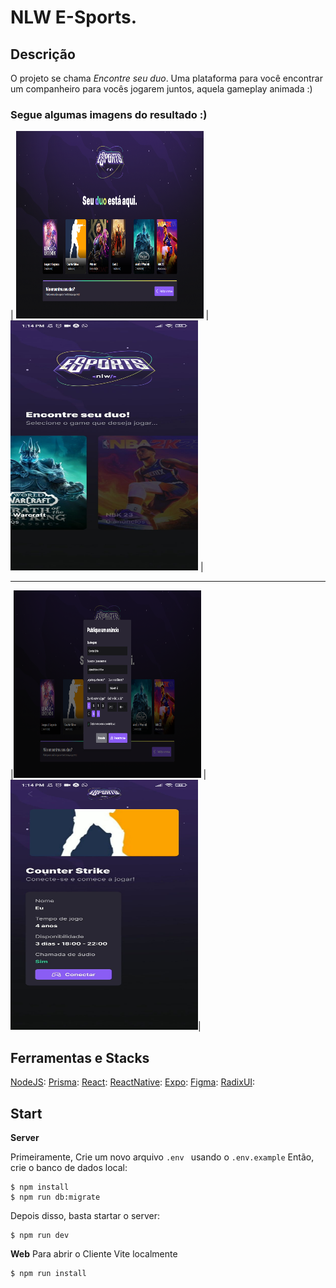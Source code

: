 # NLW E-Sports.

## Descrição

O projeto se chama _Encontre seu duo_. Uma plataforma para você encontrar um companheiro para vocês jogarem juntos, aquela gameplay animada :)

### Segue algumas imagens do resultado :)

| <img src="/img-repository/page-home.png" width="300" height="300" /> | <img src="/img-repository/app-home.jpeg" width="300" height="400" /> |

---

|<img src="/img-repository/page-registerAd.png" width="300" height="300" /> |<img src="/img-repository/app-connect.jpeg" width="300" height="400" />|

## Ferramentas e Stacks

[NodeJS](https://nodejs.org/en/):
[Prisma](https://www.prisma.io/):
[React](https://reactjs.org/):
[ReactNative](https://reactnative.dev/):
[Expo](https://expo.dev/):
[Figma](https://www.figma.com/):
[RadixUI](https://www.radix-ui.com/):

## Start

**Server**

Primeiramente,
Crie um novo arquivo `.env ` usando o `.env.example`
Então, crie o banco de dados local:

```
$ npm install
$ npm run db:migrate
```

Depois disso, basta startar o server:

```
$ npm run dev
```

**Web**
Para abrir o Cliente Vite localmente

```
$ npm run install
```
